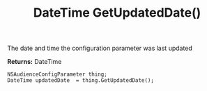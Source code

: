 ﻿---
uid: crmscript_ref_NSAudienceConfigParameter_GetUpdatedDate
title: DateTime GetUpdatedDate()
intellisense: NSAudienceConfigParameter.GetUpdatedDate
keywords: NSAudienceConfigParameter, GetUpdatedDate
so.topic: reference
---

The date and time the configuration parameter was last updated

**Returns:** DateTime


```crmscript
NSAudienceConfigParameter thing;
DateTime updatedDate  = thing.GetUpdatedDate();
```


